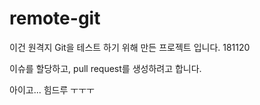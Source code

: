 # remote-git


이건 원격지 Git을 테스트 하기 위해 만든 프로젝트 입니다. 181120

이슈를 할당하고, pull request를 생성하려고 합니다.

아이고... 힘드루 ㅜㅜㅜ
